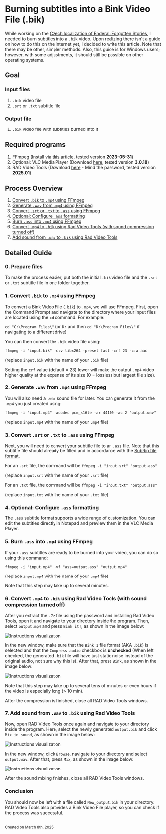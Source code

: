 # Burning subtitles into a Bink Video File (.bik)

While working on the [Czech localization of Enderal: Forgotten Stories](enderal-localization.md), I needed to burn subtitles into a `.bik` video. Upon realizing there isn't a guide on how to do this on the Internet yet, I decided to write this article. Note that there may be other, simpler methods. Also, this guide is for Windows users; however, with some adjustments, it should still be possible on other operating systems.

## Goal

### Input files

1. `.bik` video file
2. `.srt` or `.txt` subtitle file

### Output file

1. `.bik` video file with subtitles burned into it

## Required programs

1. FFmpeg (Install via [this article](https://www.hostinger.com/tutorials/how-to-install-ffmpeg), tested version **2023-05-31**)
2. Optional: VLC Media Player (Download [here](https://www.videolan.org/vlc/), tested version **3.0.18**)
3. RAD Video Tools (Download [here](https://www.radgametools.com/bnkdown.htm) - Mind the password, tested version **2025.01**)

## Process Overview

1. <a href="#1-convert-bik-to-mp4-using-ffmpeg" style="color: inherit;">Convert <code style="color: inherit;">.bik</code> to <code style="color: inherit;">.mp4</code> using FFmpeg</a>
2. <a href="#2-generate-wav-from-mp4-using-ffmpeg" style="color: inherit;">Generate <code style="color: inherit;">.wav</code> from <code style="color: inherit;">.mp4</code> using FFmpeg</a>
3. <a href="#3-convert-srt-or-txt-to-ass-using-ffmpeg" style="color: inherit;">Convert <code style="color: inherit;">.srt</code> or <code style="color: inherit;">.txt</code> to <code style="color: inherit;">.ass</code> using FFmpeg</a>
4. <a href="#4-optional-configure-ass-formatting" style="color: inherit;">Optional: Configure <code style="color: inherit;">.ass</code> formatting</a>
5. <a href="#5-burn-ass-into-mp4-using-ffmpeg" style="color: inherit;">Burn <code style="color: inherit;">.ass</code> into <code style="color: inherit;">.mp4</code> using FFmpeg</a>
6. <a href="#6-convert-mp4-to-bik-using-rad-video-tools-with-sound-compression-turned-off" style="color: inherit;">Convert <code style="color: inherit;">.mp4</code> to <code style="color: inherit;">.bik</code> using Rad Video Tools (with sound compression turned off)</a>
7. <a href="#7-add-sound-from-wav-to-bik-using-rad-video-tools" style="color: inherit;">Add sound from <code style="color: inherit;">.wav</code> to <code style="color: inherit;">.bik</code> using Rad Video Tools</a>

## Detailed Guide

### 0. Prepare files

To make the process easier, put both the initial `.bik` video file and the `.srt` or `.txt` subtitle file in one folder together.

### 1. Convert `.bik` to `.mp4` using FFmpeg

To convert a Bink Video File (`.bik`) to `.mp4`, we will use FFmpeg. First, open the Command Prompt and navigate to the directory where your input files are located using the `cd` command. For example:

`cd "C:\Program Files\"` (or `D:` and then `cd "D:\Program Files\"` if navigating to a different drive)

You can then convert the `.bik` video file using:

`ffmpeg -i "input.bik" -c:v libx264 -preset fast -crf 23 -c:a aac`

(replace `input.bik` with the name of your `.bik` file)

Setting the `crf` value (default = 23) lower will make the output `.mp4` video higher quality at the expense of its size (0 = lossless but largest file size).

### 2. Generate `.wav` from `.mp4` using FFmpeg

You will also need a `.wav` sound file for later. You can generate it from the `.mp4` you just created using:

`ffmpeg -i "input.mp4" -acodec pcm_s16le -ar 44100 -ac 2 "output.wav"`

(replace `input.mp4` with the name of your `.mp4` file)

### 3. Convert `.srt` or `.txt` to `.ass` using FFmpeg

Next, you will need to convert your subtitle file to an `.ass` file. Note that this subtitle file should already be filled and in accordance with the [SubRip file format](https://en.wikipedia.org/wiki/SubRip#Format).

For an `.srt` file, the command will be `ffmpeg -i "input.srt" "output.ass"`

(replace `input.srt` with the name of your `.srt` file)

For an `.txt` file, the command will be `ffmpeg -i "input.txt" "output.ass"`

(replace `input.txt` with the name of your `.txt` file)

### 4. Optional: Configure `.ass` formatting

The `.ass` subtitle format supports a wide range of customization. You can edit the subtitles directly in Notepad and preview them in the VLC Media Player.

### 5. Burn `.ass` into `.mp4` using FFmpeg

If your `.ass` subtitles are ready to be burned into your video, you can do so using this command:

`ffmpeg -i "input.mp4" -vf "ass=output.ass" "output.mp4"`

(replace `input.mp4` with the name of your `.mp4` file)

Note that this step may take up to several minutes.

### 6. Convert `.mp4` to `.bik` using Rad Video Tools (with sound compression turned off)

After you extract the `.7z` file using the password and installing Rad Video Tools, open it and navigate to your directory inside the program. Then, select `output.mp4` and press `Bink it!`, as shown in the image below:

![Instructions visualization](images/subtitles_rvt1.png)

In the new window, make sure that the `Bink 1` file format (AKA `.bik`) is selected and that the `Compress audio` checkbox is **unchecked** (When left checked, the generated `.bik` file will have just static noise instead of the original audio, not sure why this is). After that, press `Bink`, as shown in the image below:

![Instructions visualization](images/subtitles_rvt2.png)

Note that this step may take up to several tens of minutes or even hours if the video is especially long (> 10 min).

After the compression is finished, close all RAD Video Tools windows.

### 7. Add sound from `.wav` to `.bik` using Rad Video Tools

Now, open RAD Video Tools once again and navigate to your directory inside the program. Here, select the newly generated `output.bik` and click `Mix in sound`, as shown in the image below:

![Instructions visualization](images/subtitles_rvt3.png)

In the new window, click `Browse`, navigate to your directory and select `output.wav`. After that, press `Mix`, as shown in the image below:

![Instructions visualization](images/subtitles_rvt4.png)

After the sound mixing finishes, close all RAD Video Tools windows.

### Conclusion

You should now be left with a file called `New_output.bik` in your directory. RAD Video Tools also provides a Bink Video File player, so you can check if the process was successful.

<br>
<small>Created on March 8th, 2025</small>
